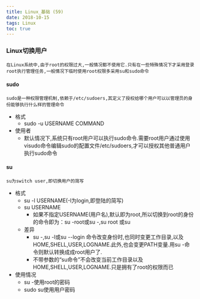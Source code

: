 ```yaml
---
title: Linux_基础 (59)
date: 2018-10-15
tags: Linux
toc: true
---
```


### Linux切换用户
    在Linux系统中,由于root的权限过大,一般情况都不使用它.只有在一些特殊情况下才采用登录root执行管理任务,一般情况下临时使用root权限多采用su和sudo命令

<!-- more -->

#### sudo
    sudo是一种权限管理机制,依赖于/etc/sudoers,其定义了授权给哪个用户可以以管理员的身份能够执行什么样的管理命令
- 格式
    * sudo -u USERNAME COMMAND
- 使用者
    * 默认情况下,系统只有root用户可以执行sudo命令.需要root用户通过使用visudo命令编辑sudo的配置文件/etc/sudoers,才可以授权其他普通用户执行sudo命令

#### su
    su为switch user,即切换用户的简写
- 格式
    * su -l USERNAME(-l为login,即登陆的简写)
    * su USERNAME
        * 如果不指定USERNAME(用户名),默认即为root,所以切换到root的身份的命令即为：su -root或su -,su root 或su
    * 差异
        * su -,su -l或su --login 命令改变身份时,也同时变更工作目录,以及HOME,SHELL,USER,LOGNAME.此外,也会变更PATH变量.用su -命令则默认转换成成root用户了.
        * 不带参数的“su命令”不会改变当前工作目录以及HOME,SHELL,USER,LOGNAME.只是拥有了root的权限而已
- 使用情况
    * su -使用root的密码
    * sudo su使用用户密码
